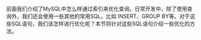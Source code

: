 

前面我们介绍了MySQL中怎么样通过索引来优化查询。日常开发中，除了使用查询外，我们还会使用一些其他的常用SQL，比如 INSERT、GROUP BY等。对于这些SQL语句，我们该怎样进行优化呢？本节将针对这些SQL语句介绍一些优化的方法。



